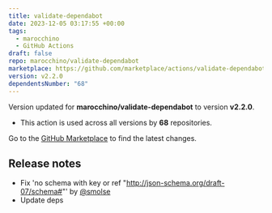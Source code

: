 ```yaml
---
title: validate-dependabot
date: 2023-12-05 03:17:55 +00:00
tags:
  - marocchino
  - GitHub Actions
draft: false
repo: marocchino/validate-dependabot
marketplace: https://github.com/marketplace/actions/validate-dependabot
version: v2.2.0
dependentsNumber: "68"
---
```



Version updated for **marocchino/validate-dependabot** to version **v2.2.0**.
- This action is used across all versions by **68** repositories.

Go to the [GitHub Marketplace](https://github.com/marketplace/actions/validate-dependabot) to find the latest changes.

## Release notes

- Fix 'no schema with key or ref "http://json-schema.org/draft-07/schema#"' by [@smolse](https://github.com/smolse)
- Update deps
